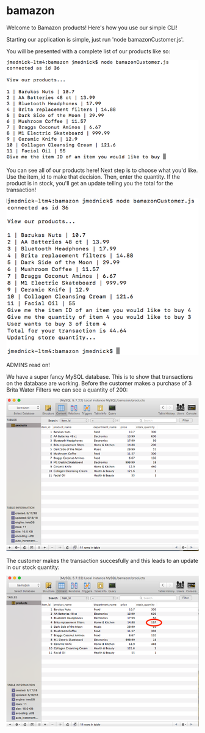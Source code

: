 # bamazon

Welcome to Bamazon products!  Here's how you use our simple CLI!

Starting our application is simple, just run 'node bamazonCustomer.js'.

You will be presented with a complete list of our products like so:

![Customer's first view](https://raw.githubusercontent.com/wodjafink/bamazon/master/Customer_1.png)
 
 You can see all of our products here!  Next step is to choose what you'd like.  Use the item_id to make that decision.  Then, enter the quantity.  If the product is in stock, you'll get an update telling you the total for the transaction!
 
![Customer's second view](https://raw.githubusercontent.com/wodjafink/bamazon/master/Customer_2.png)
 
 ADMINS read on!
 
 We have a super fancy MySQL database.  This is to show that transactions on the database are working.  Before the customer makes a purchase of 3 Brita Water Filters we can see a quantity of 200:
 
![Admin's first view](https://raw.githubusercontent.com/wodjafink/bamazon/master/MySQL_1.png)

The customer makes the transaction succesfully and this leads to an update in our stock quantity:

![Admin's first view](https://raw.githubusercontent.com/wodjafink/bamazon/master/MySQL_2.png)
